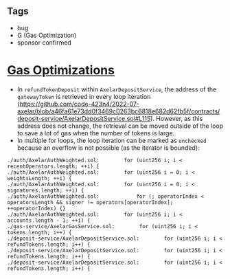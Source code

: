 ## Tags

- bug
- G (Gas Optimization)
- sponsor confirmed

# [Gas Optimizations](https://github.com/code-423n4/2022-07-axelar-findings/issues/18) 

- In `refundTokenDeposit` within `AxelarDepositService`, the address of the `gatewayToken` is retrieved in every loop iteration (https://github.com/code-423n4/2022-07-axelar/blob/a46fa61e73dd0f3469c0263bc6818e682d62fb5f/contracts/deposit-service/AxelarDepositService.sol#L115). However, as this address does not change, the retrieval can be moved outside of the loop to save a lot of gas when the number of tokens is large.
- In multiple for loops, the loop iteration can be marked as `unchecked` because an overflow is not possible (as the iterator is bounded):
```
./auth/AxelarAuthWeighted.sol:        for (uint256 i; i < recentOperators.length; ++i) {
./auth/AxelarAuthWeighted.sol:        for (uint256 i = 0; i < weightsLength; ++i) {
./auth/AxelarAuthWeighted.sol:        for (uint256 i = 0; i < signatures.length; ++i) {
./auth/AxelarAuthWeighted.sol:            for (; operatorIndex < operatorsLength && signer != operators[operatorIndex]; ++operatorIndex) {}
./auth/AxelarAuthWeighted.sol:        for (uint256 i; i < accounts.length - 1; ++i) {
./gas-service/AxelarGasService.sol:        for (uint256 i; i < tokens.length; i++) {
./deposit-service/AxelarDepositService.sol:        for (uint256 i; i < refundTokens.length; i++) {
./deposit-service/AxelarDepositService.sol:        for (uint256 i; i < refundTokens.length; i++) {
./deposit-service/AxelarDepositService.sol:        for (uint256 i; i < refundTokens.length; i++) {
```